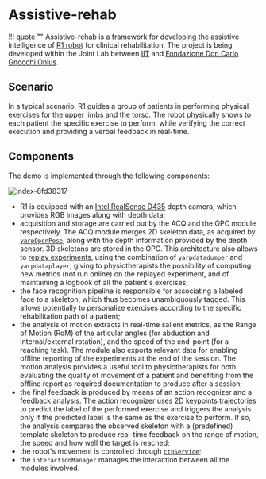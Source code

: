 # Assistive-rehab

!!! quote ""
    Assistive-rehab is a framework for developing the assistive intelligence of [R1 robot](https://www.youtube.com/watch?v=TBphNGW6m4o) for clinical rehabilitation. The project is being developed within the Joint Lab between [IIT](https://www.iit.it) and [Fondazione Don Carlo Gnocchi Onlus](https://www.dongnocchi.it).

## Scenario

In a typical scenario, R1 guides a group of patients in performing physical exercises for the upper limbs and the torso.
The robot physically shows to each patient the specific exercise to perform, while verifying the correct execution and providing a verbal feedback in real-time.

## Components

The demo is implemented through the following components:

![index-8fd38317](https://user-images.githubusercontent.com/9716288/51750778-63f8df00-20b3-11e9-80a3-24bb870ecc82.png)

- R1 is equipped with an [Intel RealSense D435](https://realsense.intel.com/stereo/) depth camera, which provides RGB images along with depth data;
- acquisition and storage are carried out by the ACQ and the OPC module respectively. The ACQ module merges 2D skeleton data, as acquired by [`yarpOpenPose`](https://github.com/robotology/human-sensing), along with the depth information provided by the depth sensor. 3D skeletons are stored in the OPC. This architecture also allows to [replay experiments](replay_an_experiment.md), using the combination of `yarpdatadumper` and `yarpdataplayer`, giving to physiotherapists the possibility of computing new metrics (not run online) on the replayed experiment, and of maintaining a logbook of all the patient's exercises;
- the face recognition pipeline is responsible for associating a labeled face to a skeleton, which thus becomes unambiguously tagged. This allows potentially to personalize exercises according to the specific rehabilitation path of a patient;
- the analysis of motion extracts in real-time salient metrics, as the Range of Motion (RoM) of the articular angles (for abduction and internal/external rotation), and the speed of the end-point (for a reaching task). The module also exports relevant data for enabling offline reporting of the experiments at the end of the session. The motion analysis provides a useful tool to physiotherapists for both evaluating the quality of movement of a patient and benefiting from the offline report as required documentation to produce after a session;
- the final feedback is produced by means of an action recognizer and a feedback analysis. The action recognizer uses 2D keypoints trajectories to predict the label of the performed exercise and triggers the analysis only if the predicted label is the same as the exercise to perform. If so, the analysis compares the observed skeleton with a (predefined) template skeleton to produce real-time feedback on the range of motion, the speed and how well the target is reached;
- the robot's movement is controlled through [`ctpService`](http://www.icub.org/doc/icub-main/group__ctpService.html);
- the `interactionManager` manages the interaction between all the modules involved.
